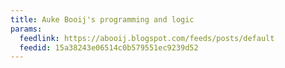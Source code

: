 ```yaml
---
title: Auke Booij's programming and logic
params:
  feedlink: https://abooij.blogspot.com/feeds/posts/default
  feedid: 15a38243e06514c0b579551ec9239d52
---
```

